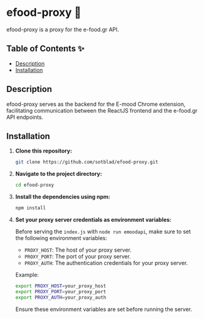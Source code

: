 # efood-proxy 🚀

efood-proxy is a proxy for the e-food.gr API.

## Table of Contents ✨  

- [Description](#description)
- [Installation](#installation)

## Description

efood-proxy serves as the backend for the E-mood Chrome extension, facilitating communication between the ReactJS frontend and the e-food.gr API endpoints.

## Installation

1. **Clone this repository:**

    ```bash
    git clone https://github.com/sotblad/efood-proxy.git
    ```

2. **Navigate to the project directory:**

    ```bash
    cd efood-proxy
    ```

3. **Install the dependencies using npm:**

    ```bash
    npm install
    ```

4. **Set your proxy server credentials as environment variables:**

    Before serving the `index.js` with `node run emoodapi`, make sure to set the following environment variables:

    - `PROXY_HOST`: The host of your proxy server.
    - `PROXY_PORT`: The port of your proxy server.
    - `PROXY_AUTH`: The authentication credentials for your proxy server.

    Example:

    ```bash
    export PROXY_HOST=your_proxy_host
    export PROXY_PORT=your_proxy_port
    export PROXY_AUTH=your_proxy_auth
    ```

    Ensure these environment variables are set before running the server.